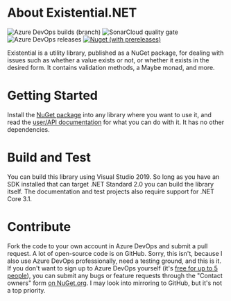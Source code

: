 ﻿# About Existential&#46;NET
<img alt="Azure DevOps builds (branch)" src="https://img.shields.io/azure-devops/build/ggreig/Existential/7">
<img alt="SonarCloud quality gate" src="https://sonarcloud.io/api/project_badges/measure?project=ggreig_Existential&metric=alert_status">
<img alt="Azure DevOps releases" src="https://img.shields.io/azure-devops/release/ggreig/9c4fc971-bef3-428a-ab81-cf30a24bea74/1/1">
<a href="https://www.nuget.org/packages/Existential.Net"><img alt="Nuget (with prereleases)" src="https://img.shields.io/nuget/vpre/Existential.Net"></a>

Existential is a utility library, published as a NuGet package,
for dealing with issues such as whether a value exists or not, 
or whether it exists in the desired form. It contains validation methods,
a Maybe monad, and more.

# Getting Started
Install the [NuGet package](https://www.nuget.org/packages/Existential.Net) into any library where you want to use it, and read the 
[user/API documentation](https://existential.ggreig.com/)
for what you can do with it. It has no other dependencies.

# Build and Test
You can build this library using Visual Studio 2019. So long as you have an SDK installed
that can target .NET Standard 2.0 you can build the library itself. The documentation
and test projects also require support for .NET Core 3.1.

# Contribute
Fork the code to your own account in Azure DevOps and submit a pull request. A lot of open-source code
is on GitHub. Sorry, this isn't, because I also use Azure DevOps professionally, need a testing ground,
and this is it. If you don't want to sign up to Azure DevOps yourself (it's 
[free for up to 5 people](https://azure.microsoft.com/en-us/pricing/details/devops/azure-devops-services/)), 
you can submit any bugs or feature 
requests through the "Contact owners" form 
[on NuGet.org](https://www.nuget.org/packages/Existential.Net). I may look into mirroring to GitHub, but
it's not a top priority.